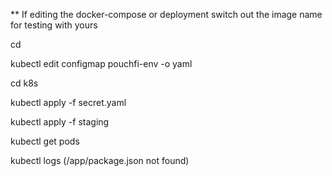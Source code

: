 ** If editing the docker-compose or deployment switch out the image name for testing with yours

<!-- run this once in base directory -->
cd
<!-- to edit it run -->
kubectl edit configmap pouchfi-env -o yaml

<!-- cd into k8s -->
cd k8s
<!-- create secret. Run this once-->
kubectl apply -f secret.yaml

<!-- create other pods and services -->
kubectl apply -f staging

<!-- get pods -->
kubectl get pods
<!-- check logs -->
kubectl logs <backend-replace-me>
(/app/package.json not found)
